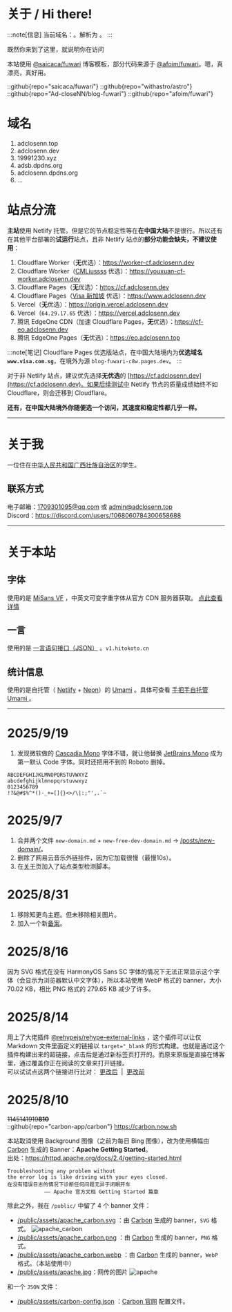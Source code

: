 # 关于 / Hi there!

:::note[信息]
当前域名：<code><span id="cdns-hostname"></span></code>。解析为 <span id="cdns-type"></span>。
:::

既然你来到了这里，就说明你在访问<span id="cdns"></span>

本站使用 [@saicaca/fuwari](https://github.com/saicaca/fuwari) 博客模板，部分代码来源于 [@afoim/fuwari](https://github.com/afoim/fuwari)。嗯，真漂亮，真好用。

::github{repo="saicaca/fuwari"}
::github{repo="withastro/astro"}
::github{repo="Ad-closeNN/blog-fuwari"}
::github{repo="afoim/fuwari"}

# 域名
1. adclosenn.top
2. adclosenn.dev
3. 19991230.xyz
4. adsb.dpdns.org
5. adclosenn.dpdns.org
6. ...

# 站点分流
**主站**使用 Netlify 托管。但是它的节点稳定性等在**在中国大陆**不是很行。所以还有在其他平台部署的**试运行**站点，且非 Netlify 站点的**部分功能会缺失，不建议使用**：
1. Cloudflare Worker（**无**优选）：https://worker-cf.adclosenn.dev
2. Cloudflare Worker（[CMLiussss](https://cf.090227.xyz) 优选）：https://youxuan-cf-worker.adclosenn.dev
3. Cloudflare Pages（**无**优选）：https://cf.adclosenn.dev
4. Cloudflare Pages（[Visa 新加坡](https://www.visa.com.sg) 优选）：https://www.adclosenn.dev
5. Vercel（**无**优选）：https://origin.vercel.adclosenn.dev
6. Vercel（`64.29.17.65` 优选）：https://vercel.adclosenn.dev
6. 腾讯 EdgeOne CDN（加速 Cloudflare Pages，**无**优选）：https://cf-eo.adclosenn.dev
8. 腾讯 EdgeOne Pages（**无**优选）：https://eo.adclosenn.top

:::note[笔记]
Cloudflare Pages 优选版站点，在中国大陆境内为**优选域名 `www.visa.com.sg`**，在境外为源 `blog-fuwari-c8w.pages.dev`。
:::

对于非 Netlify 站点，建议优先选择**无优选**的 [https://cf.adclosenn.dev](https://cf.adclosenn.dev)。如果后续测试中 Netlify 节点的质量成绩始终不如 Cloudflare，则会迁移到 Cloudflare。

**还有，在中国大陆境外你随便选一个访问，其速度和稳定性都几乎一样。**

---

# 关于我
一位住在[中华人民共和国广西壮族自治区](https://baike.baidu.com/item/%E5%B9%BF%E8%A5%BF%E5%A3%AE%E6%97%8F%E8%87%AA%E6%B2%BB%E5%8C%BA/163178)的学生。

## 联系方式
电子邮箱：[1709301095@qq.com](mailto:1709301095@qq.com) 或 [admin@adclosenn.top](mailto:admin@adclosenn.top)  
Discord：https://discord.com/users/1068060784300658688

---

# 关于本站
## 字体
使用的是 [MiSans VF](https://hyperos.mi.com/font) ，中英文可变字重字体从官方 CDN 服务器获取。 
[点此查看详情](/misans/)

## 一言
使用的是 [一言语句接口（JSON）](https://developer.hitokoto.cn/sentence/) 。`v1.hitokoto.cn`

## 统计信息
使用的是自托管（ [Netlify](https://www.netlify.com) + [Neon](https://neon.com)）的 [Umami](https://umami.is) 。具体可查看 [手把手自托管 Umami
](/posts/umami/) 。

---

# 2025/9/19
1. 发现微软做的 [Cascadia Mono](https://github.com/microsoft/cascadia-code) 字体不错，就让他替换 [JetBrains Mono](https://www.jetbrains.com/zh-cn/lp/mono/) 成为第一默认 Code 字体。同时还把用不到的 Roboto 删掉。
```
ABCDEFGHIJKLMNOPQRSTUVWXYZ
abcdefghijklmnopqrstuvwxyz
0123456789
!?&@#$%^*()-_+=[]{}<>/\|:;"',.`~
```

# 2025/9/7
1. 合并两个文件 `new-domain.md` + `new-free-dev-domain.md` -> [/posts/new-domain/](/posts/new-domain/)。
2. 删除了网易云音乐外链挂件，因为它加载很慢（最慢10s）。
3. 在[关于](/about/)页加入了站点类型检测脚本。

# 2025/8/31
1. 移除知更鸟主题。但未移除相关图片。
2. 加入一个新[备案](https://icp.redcha.cn/beian/ICP-2025080144.html)。

# 2025/8/16
因为 SVG 格式在没有 HarmonyOS Sans SC 字体的情况下无法正常显示这个字体（会显示为浏览器默认中文字体），所以本站使用 WebP 格式的 banner，大小 70.02 KB，相比 PNG 格式的 279.65 KB 减少了许多。

# 2025/8/14
用上了大佬插件 [@rehypejs/rehype-external-links](https://www.npmjs.com/package/rehype-external-links) ，这个插件可以让仅 Markdown 文件里面定义的链接以 `target="_blank` 的形式构建。也就是通过这个插件构建出来的超链接，点击后是通过新标签页打开的。而原来原版是直接在博客里，通过覆盖你正在阅读的文章来打开链接。  
可以试试点这两个链接进行比对： [更改后](https://www.bing.com) &nbsp;|&nbsp; <a href="https://www.bing.com">更改前</a>

# 2025/8/10
~~1145141919**810**~~  
::github{repo="carbon-app/carbon"}
https://carbon.now.sh

本站取消使用 Background 图像（之前为每日 Bing 图像），改为使用横幅由 [Carbon](https://github.com/carbon-app/carbon) 生成的 Banner：**Apache Getting Started**。  
出处：https://httpd.apache.org/docs/2.4/getting-started.html

```
Troubleshooting any problem without 
the error log is like driving with your eyes closed.
在没有错误日志的情况下诊断任何问题无异于闭眼开车
            —— Apache 官方文档 Getting Started 篇章
```

除此之外，我在 `/public/` 中留了 4 个 banner 文件：
- [/public/assets/apache_carbon.svg](/assets/apache_carbon.svg) ：由 [Carbon](https://github.com/carbon-app/carbon) 生成的 banner，`SVG` 格式。 ![apache_carbon](/assets/apache_carbon.svg)
- [/public/assets/apache_carbon.png](/assets/apache_carbon.png) ：由 [Carbon](https://github.com/carbon-app/carbon) 生成的 banner，`PNG` 格式。
- [/public/assets/apache_carbon.webp](/assets/apache_carbon.webp) ：由 [Carbon](https://github.com/carbon-app/carbon) 生成的 banner，`WebP` 格式。（本站使用中）
- [/public/assets/apache.jpg](/assets/apache.jpg)：网传的图片 ![apache](/assets/apache.jpg)

和一个 `JSON` 文件：
- <a href="/assets/carbon-config.json" target="_blank">/public/assets/carbon-config.json</a> ：[Carbon 官网](https://carbon.now.sh) 配置文件。

<script>
    function getHostname(){
        // 主机名解析
        const hostname = window.location.hostname;
        const siteType = document.getElementById('cdns');
        const hName = document.getElementById('cdns-hostname');
        const cdnType = document.getElementById('cdns-type');
        if (hostname === "localhost" || hostname === "127.0.0.1" || hostname.includes("192.168.")){
            // Local
            siteType.innerHTML = "本地服务器。";
            cdnType.textContent = "本地"
        }
        else if (hostname === "adclosenn.top"){
            // Netlify
            siteType.innerHTML = '由 <a href="https://www.netlify.com" target="_blank">Netlify</a> 托管的 <a href="https://adclosenn.top">https://adclosenn.top</a>。本站 Netlify Amazon CDN 优选 IP：<code>3.33.186.135</code>';
            cdnType.textContent = "Netlify";
            
        }
        else if (hostname === "worker-cf.adclosenn.dev") {
            // Cloudflare Workers https://worker-cf.adclosenn.dev
            siteType.innerHTML = '由 <a href="https://workers.cloudflare.com" target="_blank">Cloudflare Workers</a> 托管的 <a href="https://worker-cf.adclosenn.dev">https://worker-cf.adclosenn.dev</a>。本站点未进行 IP 优选。';
            cdnType.textContent = "Cloudflare Workers";
        }
        else if (hostname === "youxuan-cf-worker.adclosenn.dev") {
            // Cloudflare Workers 优选 https://youxuan-cf-worker.adclosenn.dev
            siteType.innerHTML = '由 <a href="https://workers.cloudflare.com" target="_blank">Cloudflare Workers</a> 托管的 <a href="https://youxuan-cf-worker.adclosenn.dev">https://youxuan-cf-worker.adclosenn.dev</a>。本站点已进行 IP 优选，使用的 CNAME 为 <code>youxuan.cf.090227.xyz</code>。';
            cdnType.textContent = "Cloudflare Workers";
        }
        else if (hostname === "cf.adclosenn.dev") {
            // Cloudflare Pages https://cf.adclosenn.dev
            siteType.innerHTML = '由 <a href="https://pages.cloudflare.com" target="_blank">Cloudflare Pages</a> 托管的 <a href="https://cf.adclosenn.dev">https://cf.adclosenn.dev</a>。本站点未进行 IP 优选。';
            cdnType.textContent = "Cloudflare Pages";
        }
        else if (hostname === "www.adclosenn.dev") {
            // Cloudflare Pages 优选 https://www.adclosenn.dev
            siteType.innerHTML = '由 <a href="https://pages.cloudflare.com" target="_blank">Cloudflare Pages</a> 托管的 <a href="https://www.adclosenn.dev">https://www.adclosenn.dev</a>。本站点已进行 IP 优选，使用的 CNAME 为 <code>www.visa.com.sg</code>。';
            cdnType.textContent = "Cloudflare Pages";
        }
        else if (hostname === "origin.vercel.adclosenn.dev") {
            // Vercel https://origin.vercel.adclosenn.dev
            siteType.innerHTML = '由 <a href="https://vercel.com" target="_blank">Vercel</a> 托管的 <a href="https://origin.vercel.adclosenn.dev">https://origin.vercel.adclosenn.dev</a>。本站点未进行 IP 优选，使用的官方 CNAME 为 <code>cname.vercel-dns.com</code>。';
            cdnType.textContent = "Vercel";
        }
        else if (hostname === "vercel.adclosenn.dev") {
            // Vercel 优选 https://vercel.adclosenn.dev
            siteType.innerHTML = '由 <a href="https://vercel.com" target="_blank">Vercel</a> 托管的 <a href="https://vercel.adclosenn.dev">https://vercel.adclosenn.dev</a>。本站点已进行 IP 优选，使用的 IP 为 <code>64.29.17.65</code>。';
            cdnType.textContent = "Vercel";
        }
        else if (hostname === "cf-eo.adclosenn.dev") {
            // EdgeOne CDN https://cf-eo.adclosenn.dev
            siteType.innerHTML = '由 <a href="https://edgeone.ai/zh" target="_blank">EdgeOne CDN</a> 加速的 <a href="https://cf-eo.adclosenn.dev">https://cf-eo.adclosenn.dev</a>。本站点未进行 IP 优选，源站为 Cloudflare Pages。';
            cdnType.textContent = "腾讯云 EdgeOne";
        }
        else if (hostname === "eo.adclosenn.top") {
            // EdgeOne Pages https://eo.adclosenn.top
            siteType.innerHTML = '由 <a href="https://edgeone.ai/zh/products/pages" target="_blank">EdgeOne Pages</a> 托管的 <a href="https://eo.adclosenn.top">https://eo.adclosenn.top</a>。本站点未进行 IP 优选。';
            cdnType.textContent = "腾讯云 EdgeOne";
        }
        else{
            siteType.innerHTML = "未知主机名：<code>" + hostname + "</code>。";
            cdnType.innerHTML = "未知主机名"
        }
        if (hostname != "") {
            hName.textContent = hostname;
        }
        else {
            hName.textContent = "本地 HTML 文件";
        }
    }

    // 兼容 Astro 的客户端导航与首次加载
    document.addEventListener('astro:page-load', getHostname);
    document.addEventListener('astro:after-swap', getHostname);
    if (document.readyState !== 'loading') getHostname();
    document.addEventListener('DOMContentLoaded', getHostname);
</script>